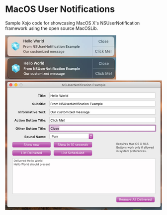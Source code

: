 # MacOS User Notifications

Sample Xojo code for showcasing MacOS X's NSUserNotification framework using the open source MacOSLib.

![NSUserNotification preview image](NSUserNotification.jpg?raw=true "NSUserNotification preview image")
![NSUserNotification example image](NSUserNotification-Example.jpg?raw=true "NSUserNotification example image")